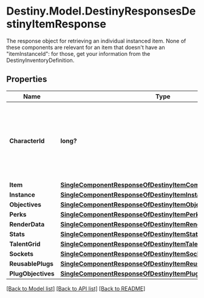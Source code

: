 # Destiny.Model.DestinyResponsesDestinyItemResponse
The response object for retrieving an individual instanced item. None of these components are relevant for an item that doesn't have an \"itemInstanceId\": for those, get your information from the DestinyInventoryDefinition.

## Properties

Name | Type | Description | Notes
------------ | ------------- | ------------- | -------------
**CharacterId** | **long?** | If the item is on a character, this will return the ID of the character that is holding the item. | [optional] 
**Item** | [**SingleComponentResponseOfDestinyItemComponent**](SingleComponentResponseOfDestinyItemComponent.md) |  | [optional] 
**Instance** | [**SingleComponentResponseOfDestinyItemInstanceComponent**](SingleComponentResponseOfDestinyItemInstanceComponent.md) |  | [optional] 
**Objectives** | [**SingleComponentResponseOfDestinyItemObjectivesComponent**](SingleComponentResponseOfDestinyItemObjectivesComponent.md) |  | [optional] 
**Perks** | [**SingleComponentResponseOfDestinyItemPerksComponent**](SingleComponentResponseOfDestinyItemPerksComponent.md) |  | [optional] 
**RenderData** | [**SingleComponentResponseOfDestinyItemRenderComponent**](SingleComponentResponseOfDestinyItemRenderComponent.md) |  | [optional] 
**Stats** | [**SingleComponentResponseOfDestinyItemStatsComponent**](SingleComponentResponseOfDestinyItemStatsComponent.md) |  | [optional] 
**TalentGrid** | [**SingleComponentResponseOfDestinyItemTalentGridComponent**](SingleComponentResponseOfDestinyItemTalentGridComponent.md) |  | [optional] 
**Sockets** | [**SingleComponentResponseOfDestinyItemSocketsComponent**](SingleComponentResponseOfDestinyItemSocketsComponent.md) |  | [optional] 
**ReusablePlugs** | [**SingleComponentResponseOfDestinyItemReusablePlugsComponent**](SingleComponentResponseOfDestinyItemReusablePlugsComponent.md) |  | [optional] 
**PlugObjectives** | [**SingleComponentResponseOfDestinyItemPlugObjectivesComponent**](SingleComponentResponseOfDestinyItemPlugObjectivesComponent.md) |  | [optional] 

[[Back to Model list]](../README.md#documentation-for-models) [[Back to API list]](../README.md#documentation-for-api-endpoints) [[Back to README]](../README.md)

